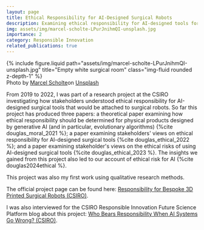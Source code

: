 ```yaml
---
layout: page
title: Ethical Responsibility for AI-Designed Surgical Robots
description: Examining ethical responsibility for AI-designed tools for surgical robots
img: assets/img/marcel-scholte-LPurJnihmQI-unsplash.jpg
importance: 2
category: Responsible Innovation
related_publications: true
---
```


<div class="row">
    <div class="col-sm mt-3 mt-md-0">
        {% include figure.liquid path="assets/img/marcel-scholte-LPurJnihmQI-unsplash.jpg" title="Empty white surgical room" class="img-fluid rounded z-depth-1" %}
    </div>
</div>
<div class="caption">
	Photo by <a href="https://unsplash.com/@mscholte?utm_content=creditCopyText&utm_medium=referral&utm_source=unsplash">Marcel Scholte</a>on <a href="https://unsplash.com/photos/white-medical-equipment-LPurJnihmQI?utm_content=creditCopyText&utm_medium=referral&utm_source=unsplash">Unsplash</a>
</div>

From 2019 to 2022, I was part of a research project at the CSIRO investigating how stakeholders understood ethical responsibility for AI-designed surgical tools that would be attached to surgical robots. So far this project has produced three papers: a theoretical paper examining how ethical responsibility should be determined for physical products designed by generative AI (and in particular, evolutionary algorithms) {%cite douglas_moral_2021 %}; a paper examining stakeholders' views on ethical responsibility for AI-designed surgical tools {%cite douglas_ethical_2022 %}; and a paper examining stakeholder's views on the ethical risks of using AI-designed surgical tools {%cite douglas_ethical_2023 %}. The insights we gained from this project also led to our account of ethical risk for AI {%cite douglas2024ethical %}.

This project was also my first work using qualitative research methods.

The official project page can be found here: [Responsibility for Bespoke 3D Printed Surgical Robots (CSIRO)](https://research.csiro.au/ri/responsibility-for-bespoke-3d-printed-surgical-robots/).

I was also interviewed for the CSIRO Responsible Innovation Future Science Platform blog about this project: [Who Bears Responsibility When AI Systems Go Wrong? (CSIRO)](https://research.csiro.au/ri/responsibility-ai-tools/).
